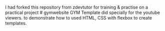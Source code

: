 I had forked this repository from  zdevtutor  for training  & practise on a practical project # gymwebsite
GYM Template did specially for the youtube viewers. to demonstrate how to used HTML, CSS with flexbox to create templates.
